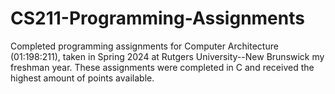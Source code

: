 # CS211-Programming-Assignments
Completed programming assignments for Computer Architecture (01:198:211), taken in Spring 2024 at Rutgers University--New Brunswick my freshman year. These assignments were completed in C and received the highest amount of points available.
